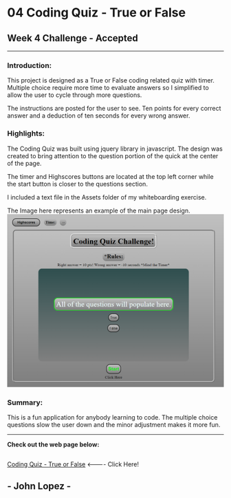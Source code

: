 # 04 Coding Quiz - True or False

## Week 4 Challenge - Accepted 

---

### Introduction: 

This project is designed as a True or False coding related quiz with timer. Multiple choice require more time to evaluate answers so I simplified to allow the user to cycle through more questions. 

The instructions are posted for the user to see. Ten points for every correct answer and a deduction of ten seconds for every wrong answer.

### Highlights:

The Coding Quiz was built using jquery library in javascript. The design was created to bring attention to the question portion of the quick at the center of the page. 

The timer and Highscores buttons are located at the top left corner while the start button is closer to the questions section. 

I included a text file in the Assets folder of my whiteboarding exercise. 

The Image here represents an example of the main page design. 
![work day schedule events](/assets/CodingQuick-screenshot.png)

### Summary: 

This is a fun application for anybody learning to code. The multiple choice questions slow the user down and the minor adjustment makes it more fun. 


--- 
**Check out the web page below:**
##
[Coding Quiz - True or False](https://github.com/Think-Again-Coder/04CodingQuiz-API) <---- Click Here!
## 
## - John Lopez -